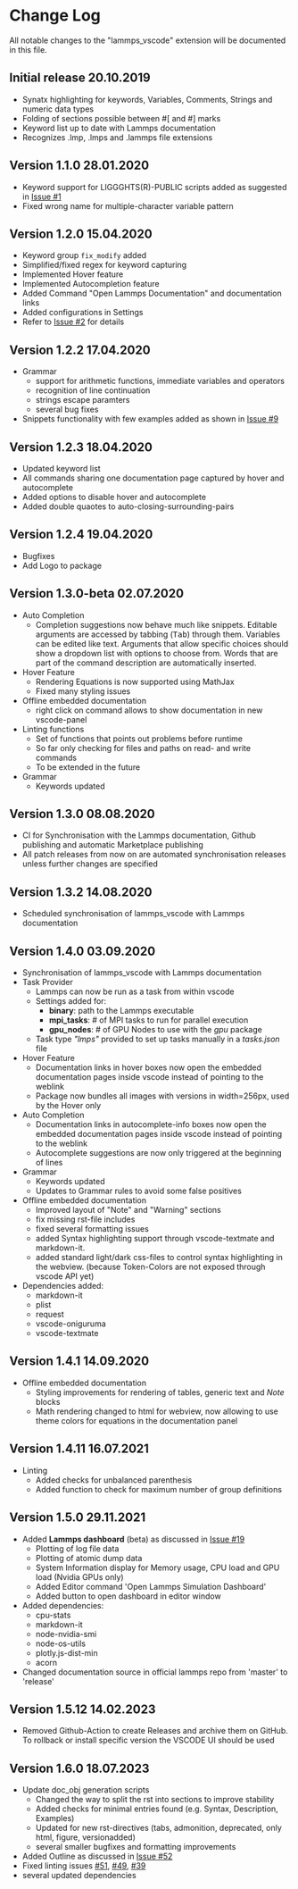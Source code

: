 # Change Log

All notable changes to the "lammps_vscode" extension will be documented in this file.

## Initial release 20.10.2019
- Synatx highlighting for keywords, Variables, Comments, Strings and numeric data types
- Folding of sections possible between #[ and #] marks
- Keyword list up to date with Lammps documentation
- Recognizes .lmp, .lmps and .lammps file extensions

## Version 1.1.0 28.01.2020
 - Keyword support for LIGGGHTS(R)-PUBLIC scripts added as suggested in [Issue #1](https://github.com/ThFriedrich/lammps_vscode/issues/1)
 - Fixed wrong name for multiple-character variable pattern

## Version 1.2.0 15.04.2020
 - Keyword group `fix_modify` added
 - Simplified/fixed regex for keyword capturing
 - Implemented Hover feature 
 - Implemented Autocompletion feature
 - Added Command "Open Lammps Documentation" and documentation links
 - Added configurations in Settings
 - Refer to [Issue #2](https://github.com/ThFriedrich/lammps_vscode/issues/2) for details

## Version 1.2.2 17.04.2020
 - Grammar 
    - support for arithmetic functions, immediate variables and operators
    - recognition of line continuation
    - strings escape paramters
    - several bug fixes
 - Snippets functionality with few examples added as shown in [Issue #9](https://github.com/ThFriedrich/lammps_vscode/issues/9)

## Version 1.2.3 18.04.2020
 - Updated keyword list
 - All commands sharing one documentation page captured by hover and autocomplete
 - Added options to disable hover and autocomplete
 - Added double quaotes to auto-closing-surrounding-pairs

## Version 1.2.4 19.04.2020
 - Bugfixes
 - Add Logo to package

## Version 1.3.0-beta 02.07.2020
 - Auto Completion
    - Completion suggestions now behave much like snippets. Editable arguments are accessed by tabbing (<kbd>Tab</kbd>) through them. Variables can be edited like text. Arguments that allow specific choices should show a dropdown list with options to choose from. Words that are part of the command description are automatically inserted.
 - Hover Feature
    - Rendering Equations is now supported using MathJax
    - Fixed many styling issues
 - Offline embedded documentation
    - right click on command allows to show documentation in new vscode-panel
 - Linting functions
    - Set of functions that points out problems before runtime
    - So far only checking for files and paths on read- and write commands
    - To be extended in the future
 - Grammar
    - Keywords updated 

## Version 1.3.0 08.08.2020
 - CI for Synchronisation with the Lammps documentation, Github publishing and automatic Marketplace publishing 
 - All patch releases from now on are automated synchronisation releases unless further changes are specified

## Version 1.3.2 14.08.2020
 - Scheduled synchronisation of lammps_vscode with Lammps documentation

## Version 1.4.0 03.09.2020
 - Synchronisation of lammps_vscode with Lammps documentation
 - Task Provider 
   - Lammps can now be run as a task from within vscode
   - Settings added for: 
      - __binary__: path to the Lammps executable
      - __mpi_tasks__: # of MPI tasks to run for parallel execution
      - __gpu_nodes__: # of GPU Nodes to use with the *gpu* package
   - Task type *"lmps"* provided to set up tasks manually in a *tasks.json* file 
 - Hover Feature
   - Documentation links in hover boxes now open the embedded documentation pages inside vscode instead of pointing to the weblink
   - Package now bundles all images with versions in width=256px, used by the Hover only
 - Auto Completion
   - Documentation links in autocomplete-info boxes now open the embedded documentation pages inside vscode instead of pointing to the weblink
   - Autocomplete suggestions are now only triggered at the beginning of lines
 - Grammar
   - Keywords updated 
   - Updates to Grammar rules to avoid some false positives 
 - Offline embedded documentation
   - Improved layout of "Note" and "Warning" sections
   - fix missing rst-file includes 
   - fixed several formatting issues
   - added Syntax highlighting support through vscode-textmate and markdown-it.
   - added standard light/dark css-files to control syntax highlighting in the webview. (because Token-Colors are not exposed through vscode API yet)
 - Dependencies added:
   - markdown-it
   - plist
   - request
   - vscode-oniguruma
   - vscode-textmate
  
## Version 1.4.1 14.09.2020
 - Offline embedded documentation
   - Styling improvements for rendering of tables, generic text and *Note* blocks
   - Math rendering changed to html for webview, now allowing to use theme colors for equations in the documentation panel

## Version 1.4.11 16.07.2021
 - Linting
   - Added checks for unbalanced parenthesis
   - Added function to check for maximum number of group definitions

## Version 1.5.0 29.11.2021
 - Added **Lammps dashboard** (beta) as discussed in [Issue #19](https://github.com/ThFriedrich/lammps_vscode/issues/19)
   - Plotting of log file data
   - Plotting of atomic dump data
   - System Information display for Memory usage, CPU load and GPU load (Nvidia GPUs only)
   - Added Editor command 'Open Lammps Simulation Dashboard'
   - Added button to open dashboard in editor window
 - Added dependencies:
   - cpu-stats
   - markdown-it
   - node-nvidia-smi
   - node-os-utils
   - plotly.js-dist-min
   - acorn
 - Changed documentation source in official lammps repo from 'master' to 'release'

## Version 1.5.12 14.02.2023
 - Removed Github-Action to create Releases and archive them on GitHub. To rollback or install specific version the VSCODE UI should be used
 
## Version 1.6.0 18.07.2023
 - Update doc_obj generation scripts
   - Changed the way to split the rst into sections to improve stability
   - Added checks for minimal entries found (e.g. Syntax, Description, Examples)
   - Updated for new rst-directives (tabs, admonition, deprecated, only html, figure, versionadded)
   - several smaller bugfixes and formatting improvements
 - Added Outline as discussed in [Issue #52](https://github.com/ThFriedrich/lammps_vscode/issues/52)
 - Fixed linting issues [#51](https://github.com/ThFriedrich/lammps_vscode/issues/51), [#49](https://github.com/ThFriedrich/lammps_vscode/issues/49), [#39](https://github.com/ThFriedrich/lammps_vscode/issues/39)
 - several updated dependencies
